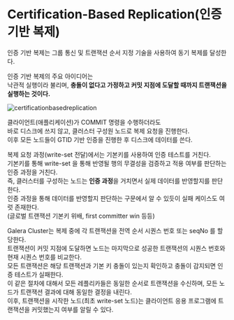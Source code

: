 # Certification-Based Replication(인증기반 복제) 

인증 기반 복제는 그룹 통신 및 트랜잭션 순서 지정 기술을 사용하여 동기 복제를 달성한다.  
  
인증 기반 복제의 주요 아이디어는     
낙관적 실행이라 불리며, **충돌이 없다고 가정하고 커밋 지점에 도달할 때까지 트랜잭션을 실행하는 것이다.**     

![certificationbasedreplication](https://user-images.githubusercontent.com/50267433/190032074-3d3ef96f-e0c6-4e63-a007-96acc89e6ee0.png)
          
클라이언트(애플리케이션)가 COMMIT 명령을 수행하더라도     
바로 디스크에 쓰지 않고, 클러스터 구성원 노드로 복제 요청을 진행한다.    
이후 모든 노드들이 GTID 기반 인증을 진행한 후 디스크에 데이터를 쓴다.   
    
복제 요청 과정(write-set 전달)에서는 기본키를 사용하여 인증 테스트를 거친다.       
기본키를 통해 write-set 을 통해 반영될 행의 무결성을 검증하고 적용 여부를 판단하는 인증 과정을 거친다.       
즉, 클러스터를 구성하는 노드는 **인증 과정**을 거치면서 실제 데이터를 반영할지를 판단한다.      
인증 과정을 통해 데이터를 반영할지 판단하는 구문에서 알 수 있듯이 실패 케이스도 여럿 존재한다.   
(글로벌 트랜잭션 기본키 위배, first committer win 등등)         
         
Galera Cluster는 복제 중에 각 트랜잭션을 전역 순서 시퀀스 번호 또는 seqNo 를 할당한다.       
트랜잭션이 커밋 지점에 도달하면 노드는 마지막으로 성공한 트랜잭션의 시퀀스 번호와 현재 시퀀스 번호를 비교한다.        
모든 트랜잭션은 해당 트랜잭션과 기본 키 충돌이 있는지 확인하고 충돌이 감지되면 인증 테스트가 실패한다.         
이 같은 절차에 대해서 모든 레플리카들은 동일한 순서로 트랜잭션을 수신하며, 모든 노드가 트랜잭션 결과에 대해 동일한 결정을 내린다.           
이후, 트랜잭션을 시작한 노드(최초 write-set 노드)는 클라이언트 응용 프로그램에 트랜잭션을 커밋했는지 여부를 알릴 수 있다.        










